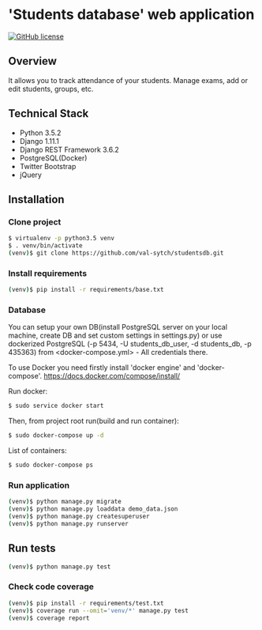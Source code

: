 # 'Students database' web application

[![GitHub license](https://img.shields.io/badge/license-MIT-blue.svg)](LICENSE)

## Overview

It allows you to track attendance of your students. Manage exams, add or edit students, groups, etc.

## Technical Stack

- Python 3.5.2
- Django 1.11.1
- Django REST Framework 3.6.2 
- PostgreSQL(Docker)
- Twitter Bootstrap
- jQuery

## Installation

### Clone project

```sh
$ virtualenv -p python3.5 venv
$ . venv/bin/activate
(venv)$ git clone https://github.com/val-sytch/studentsdb.git
```

### Install requirements

```sh
(venv)$ pip install -r requirements/base.txt
```

### Database

You can setup your own DB(install PostgreSQL server on your local machine, create DB and set custom settings 
in settings.py) or use dockerized PostgreSQL (-p 5434, -U students_db_user, -d students_db, -p 435363)
from <docker-compose.yml> - All credentials there.

To use Docker you need firstly install 'docker engine' and 'docker-compose'.
https://docs.docker.com/compose/install/

Run docker:
```sh
$ sudo service docker start
```

Then, from project root run(build and run container):
```sh
$ sudo docker-compose up -d
```

List of containers:
```sh
$ sudo docker-compose ps
```

### Run application

```sh
(venv)$ python manage.py migrate
(venv)$ python manage.py loaddata demo_data.json
(venv)$ python manage.py createsuperuser
(venv)$ python manage.py runserver
```

## Run tests

```sh
(venv)$ python manage.py test
```

### Check code coverage
```sh
(venv)$ pip install -r requirements/test.txt
(venv)$ coverage run --omit='venv/*' manage.py test
(venv)$ coverage report
```